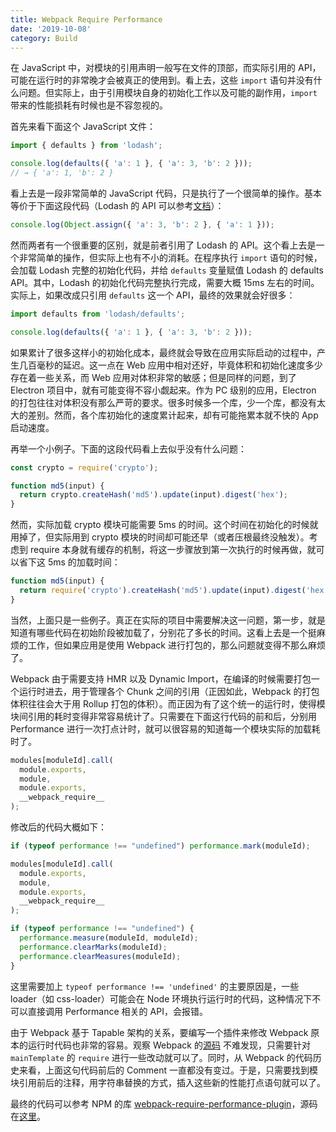 ```yaml
---
title: Webpack Require Performance
date: '2019-10-08'
category: Build
---
```


在 JavaScript 中，对模块的引用声明一般写在文件的顶部，而实际引用的 API，可能在运行时的非常晚才会被真正的使用到。看上去，这些 `import` 语句并没有什么问题。但实际上，由于引用模块自身的初始化工作以及可能的副作用，`import` 带来的性能损耗有时候也是不容忽视的。

首先来看下面这个 JavaScript 文件：

```javascript
import { defaults } from 'lodash';

console.log(defaults({ 'a': 1 }, { 'a': 3, 'b': 2 }));
// → { 'a': 1, 'b': 2 }
```

看上去是一段非常简单的 JavaScript 代码，只是执行了一个很简单的操作。基本等价于下面这段代码（Lodash 的 API 可以参考[文档](https://lodash.com/docs/4.17.15#defaults)）：

```javascript
console.log(Object.assign({ 'a': 3, 'b': 2 }, { 'a': 1 }));
```

然而两者有一个很重要的区别，就是前者引用了 Lodash 的 API。这个看上去是一个非常简单的操作，但实际上也有不小的消耗。在程序执行 `import` 语句的时候，会加载 Lodash 完整的初始化代码，并给 `defaults` 变量赋值 Lodash 的 defaults API。其中，Lodash 的初始化代码完整执行完成，需要大概 15ms 左右的时间。实际上，如果改成只引用 `defaults` 这一个 API，最终的效果就会好很多：

```javascript
import defaults from 'lodash/defaults';

console.log(defaults({ 'a': 1 }, { 'a': 3, 'b': 2 }));
```

如果累计了很多这样小的初始化成本，最终就会导致在应用实际启动的过程中，产生几百毫秒的延迟。这一点在 Web 应用中相对还好，毕竟体积和初始化速度多少存在着一些关系，而 Web 应用对体积非常的敏感；但是同样的问题，到了 Electron 项目中，就有可能变得不容小觑起来。作为 PC 级别的应用，Electron 的打包往往对体积没有那么严苛的要求。很多时候多一个库，少一个库，都没有太大的差别。然而，各个库初始化的速度累计起来，却有可能拖累本就不快的 App 启动速度。

再举一个小例子。下面的这段代码看上去似乎没有什么问题：

```javascript
const crypto = require('crypto');

function md5(input) {
  return crypto.createHash('md5').update(input).digest('hex');
}
```

然而，实际加载 crypto 模块可能需要 5ms 的时间。这个时间在初始化的时候就用掉了，但实际用到 crypto 模块的时间却可能还早（或者压根最终没触发）。考虑到 require 本身就有缓存的机制，将这一步骤放到第一次执行的时候再做，就可以省下这 5ms 的加载时间：

```javascript
function md5(input) {
  return require('crypto').createHash('md5').update(input).digest('hex');
}
```

当然，上面只是一些例子。真正在实际的项目中需要解决这一问题，第一步，就是知道有哪些代码在初始阶段被加载了，分别花了多长的时间。这看上去是一个挺麻烦的工作，但如果应用是使用 Webpack 进行打包的，那么问题就变得不那么麻烦了。

Webpack 由于需要支持 HMR 以及 Dynamic Import，在编译的时候需要打包一个运行时进去，用于管理各个 Chunk 之间的引用（正因如此，Webpack 的打包体积往往会大于用 Rollup 打包的体积）。而正因为有了这个统一的运行时，使得模块间引用的耗时变得非常容易统计了。只需要在下面这行代码的前和后，分别用 Performance 进行一次打点计时，就可以很容易的知道每一个模块实际的加载耗时了。

```javascript
modules[moduleId].call(
  module.exports,
  module,
  module.exports,
  __webpack_require__
);
```

修改后的代码大概如下：

```javascript
if (typeof performance !== "undefined") performance.mark(moduleId);

modules[moduleId].call(
  module.exports,
  module,
  module.exports,
  __webpack_require__
);

if (typeof performance !== "undefined") {
  performance.measure(moduleId, moduleId);
  performance.clearMarks(moduleId);
  performance.clearMeasures(moduleId);
}
```

这里需要加上 `typeof performance !== 'undefined'` 的主要原因是，一些 loader（如 css-loader）可能会在 Node 环境执行运行时的代码，这种情况下不可以直接调用 Performance 相关的 API，会报错。

由于 Webpack 基于 Tapable 架构的关系，要编写一个插件来修改 Webpack 原本的运行时代码也非常的容易。观察 Webpack 的[源码](https://github.com/webpack/webpack/blob/758269e81456c946a96b521ee936dbec99d07132/lib/MainTemplate.js#L196) 不难发现，只需要针对 `mainTemplate` 的 `require` 进行一些改动就可以了。同时，从 Webpack 的代码历史来看，上面这句代码前后的 Comment 一直都没有变过。于是，只需要找到模块引用前后的注释，用字符串替换的方式，插入这些新的性能打点语句就可以了。

最终的代码可以参考 NPM 的库 [webpack-require-performance-plugin](http://npmjs.com/package/webpack-require-performance-plugin)，源码在[这里](https://github.com/laysent/webpack-require-performance-plugin)。
